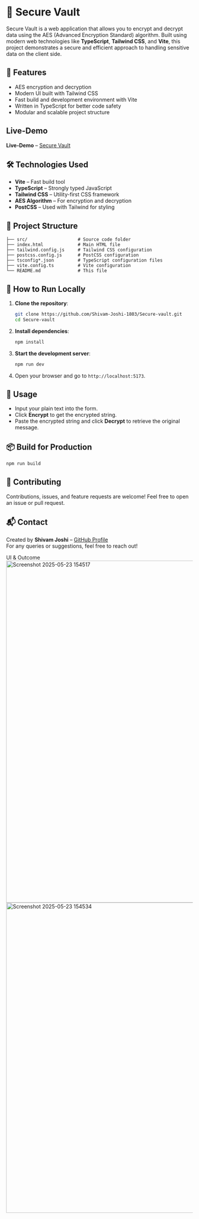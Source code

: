 # 🔐 Secure Vault

Secure Vault is a web application that allows you to encrypt and decrypt data using the AES (Advanced Encryption Standard) algorithm. Built using modern web technologies like **TypeScript**, **Tailwind CSS**, and **Vite**, this project demonstrates a secure and efficient approach to handling sensitive data on the client side.

## 🚀 Features

- AES encryption and decryption
- Modern UI built with Tailwind CSS
- Fast build and development environment with Vite
- Written in TypeScript for better code safety
- Modular and scalable project structure

## Live-Demo
**Live-Demo** – [Secure Vault](https://securevault-crypt.netlify.app/)

## 🛠️ Technologies Used

- **Vite** – Fast build tool
- **TypeScript** – Strongly typed JavaScript
- **Tailwind CSS** – Utility-first CSS framework
- **AES Algorithm** – For encryption and decryption
- **PostCSS** – Used with Tailwind for styling

## 📂 Project Structure

```
├── src/                   # Source code folder
├── index.html             # Main HTML file
├── tailwind.config.js     # Tailwind CSS configuration
├── postcss.config.js      # PostCSS configuration
├── tsconfig*.json         # TypeScript configuration files
├── vite.config.ts         # Vite configuration
└── README.md              # This file
```

## 🧪 How to Run Locally

1. **Clone the repository**:
   ```bash
   git clone https://github.com/Shivam-Joshi-1803/Secure-vault.git
   cd Secure-vault
   ```

2. **Install dependencies**:
   ```bash
   npm install
   ```

3. **Start the development server**:
   ```bash
   npm run dev
   ```

4. Open your browser and go to `http://localhost:5173`.

## 🔐 Usage

- Input your plain text into the form.
- Click **Encrypt** to get the encrypted string.
- Paste the encrypted string and click **Decrypt** to retrieve the original message.

## 📦 Build for Production

```bash
npm run build
```

## 🤝 Contributing

Contributions, issues, and feature requests are welcome! Feel free to open an issue or pull request.


## 📬 Contact

Created by **Shivam Joshi** – [GitHub Profile](https://github.com/Shivam-Joshi-1803)  
For any queries or suggestions, feel free to reach out!


UI & Outcome 
<img width="1526" height="920" alt="Screenshot 2025-05-23 154517" src="https://github.com/user-attachments/assets/990193b7-f37d-4064-93dd-e922da2eae6b" />
<img width="1277" height="835" alt="Screenshot 2025-05-23 154534" src="https://github.com/user-attachments/assets/3ab0960b-34cd-499a-af6a-778196e3bb3d" />


